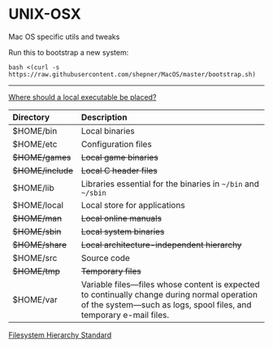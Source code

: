 # UNIX-OSX
Mac OS specific utils and tweaks

Run this to bootstrap a new system:
``` Shell
bash <(curl -s https://raw.githubusercontent.com/shepner/MacOS/master/bootstrap.sh)
```

---

[Where should a local executable be placed?](https://unix.stackexchange.com/questions/36871/where-should-a-local-executable-be-placed)

| Directory     | Description                                           |
| :------------ |:------------------------------------------------------|
| $HOME/bin     | Local binaries                                        |
| $HOME/etc     | Configuration files |
| ~~$HOME/games~~   | ~~Local game binaries~~                                   |
| ~~$HOME/include~~ | ~~Local C header files~~                                  |
| $HOME/lib     | Libraries essential for the binaries in `~/bin` and `~/sbin`    |
| $HOME/local   | Local store for applications                          |
| ~~$HOME/man~~     | ~~Local online manuals~~                                  |
| ~~$HOME/sbin~~    | ~~Local system binaries~~                                 |
| ~~$HOME/share~~   | ~~Local architecture-independent hierarchy~~              |
| $HOME/src     | Source code                                     |
| ~~$HOME/tmp~~     | ~~Temporary files~~                                       |
| $HOME/var     | Variable files—files whose content is expected to continually change during normal operation of the system—such as logs, spool files, and temporary e-mail files.                                     |

[Filesystem Hierarchy Standard](https://en.wikipedia.org/wiki/Filesystem_Hierarchy_Standard)
